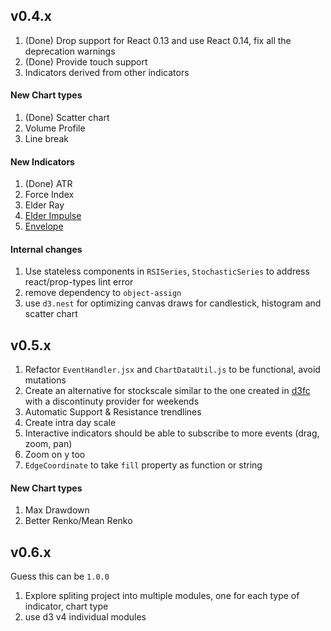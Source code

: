## v0.4.x

1. (Done) Drop support for React 0.13 and use React 0.14, fix all the deprecation warnings
1. (Done) Provide touch support
1. Indicators derived from other indicators

#### New Chart types
1. (Done) Scatter chart
1. Volume Profile
1. Line break

#### New Indicators
1. (Done) ATR
1. Force Index
1. Elder Ray
1. [Elder Impulse](http://stockcharts.com/school/doku.php?id=chart_school:chart_analysis:elder_impulse_system)
1. [Envelope](http://www.investopedia.com/terms/e/envelope.asp?optm=sa_v2)

#### Internal changes
1. Use stateless components in `RSISeries`, `StochasticSeries` to address react/prop-types lint error
1. remove dependency to `object-assign`
1. use `d3.nest` for optimizing canvas draws for candlestick, histogram and scatter chart

## v0.5.x

1. Refactor `EventHandler.jsx` and `ChartDataUtil.js` to be functional, avoid mutations
1. Create an alternative for stockscale similar to the one created in [d3fc](https://github.com/ScottLogic/d3fc) with a discontinuty provider for weekends
1. Automatic Support & Resistance trendlines
1. Create intra day scale
1. Interactive indicators should be able to subscribe to more events (drag, zoom, pan)
1. Zoom on y too
1. `EdgeCoordinate` to take `fill` property as function or string

#### New Chart types
1. Max Drawdown
1. Better Renko/Mean Renko

## v0.6.x

Guess this can be `1.0.0`

1. Explore spliting project into multiple modules, one for each type of indicator, chart type
1. use d3 v4 individual modules